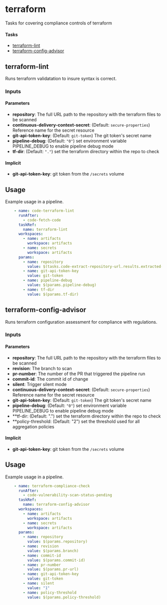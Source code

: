 # terraform
Tasks for covering compliance controls of terraform

#### Tasks

- [terraform-lint](#terraform-lint)
- [terraform-config-advisor](#terraform-config-advisor)

## terraform-lint
Runs terraform validatation to insure syntax is correct.

### Inputs

#### Parameters
  - **repository**: The full URL path to the repository with the terraform files to be scanned
  - **continuous-delivery-context-secret**: (Default: `secure-properties`) Reference name for the secret resource
  - **git-api-token-key**: (Default: `git-token`) The git token's secret name
  - **pipeline-debug**: (Default: `"0"`) set environment variable PIPELINE_DEBUG to enable pipeline debug mode
  - **tf-dir**: (Default: `"."`) set the terraform directory within the repo to check

#### Implicit

  - **git-api-token-key**: git token from the `/secrets` volume

## Usage

Example usage in a pipeline.
``` yaml
    - name: code-terraform-lint
      runAfter:
        - code-fetch-code
      taskRef:
        name: terraform-lint
      workspaces:
        - name: artifacts
          workspace: artifacts
        - name: secrets
          workspace: artifacts
      params:
        - name: repository
          value: $(tasks.code-extract-repository-url.results.extracted-value)
        - name: git-api-token-key
          value: git-token
        - name: pipeline-debug
          value: $(params.pipeline-debug)
        - name: tf-dir
          value: $(params.tf-dir)
```

## terraform-config-advisor
Runs terraform configuration assessment for compliance with regulations.

### Inputs

#### Parameters
  - **repository**: The full URL path to the repository with the terraform files to be scanned
  - **revision**: The branch to scan
  - **pr-number**: The number of the PR that triggered the pipeline run
  - **commit-id**: The commit id of change
  - **silent**: Trigger silent mode
  - **continuous-delivery-context-secret**: (Default: `secure-properties`) Reference name for the secret resource
  - **git-api-token-key**: (Default: `git-token`) The git token's secret name
  - **pipeline-debug**: (Default: `"0"`) set environment variable PIPELINE_DEBUG to enable pipeline debug mode
  - **tf-dir: (Default: ".") set the terraform directory within the repo to check
  - **policy-threshold: (Default: "2") set the threshold used for all aggregation policies

#### Implicit

  - **git-api-token-key**: git token from the `/secrets` volume

## Usage

Example usage in a pipeline.
``` yaml
    - name: terraform-compliance-check
      runAfter:
        - code-vulnerability-scan-status-pending
      taskRef:
        name: terraform-config-advisor
      workspaces:
        - name: artifacts
          workspace: artifacts
        - name: secrets
          workspace: artifacts
      params:
        - name: repository
          value: $(params.repository)
        - name: revision
          value: $(params.branch)
        - name: commit-id
          value: $(params.commit-id)
        - name: pr-number
          value: $(params.pr-url)
        - name: git-api-token-key
          value: git-token
        - name: silent
          value: "1"
        - name: policy-threshold
          value: $(params.policy-threshold)
```
